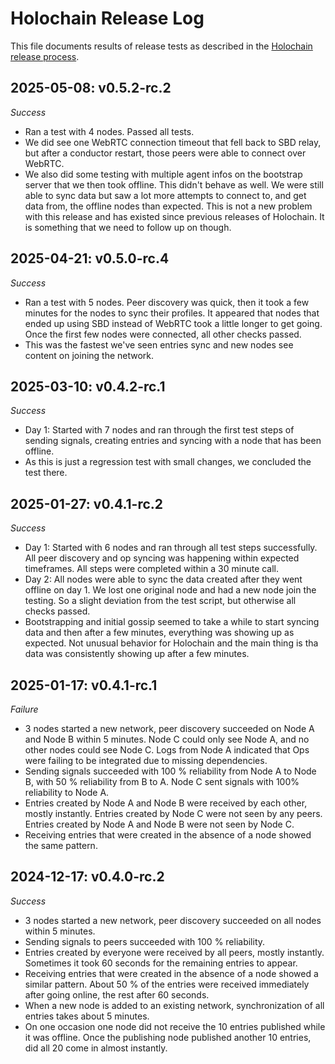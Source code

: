 # Holochain Release Log

This file documents results of release tests as described in the [Holochain release process](RELEASE.md).

## 2025-05-08: v0.5.2-rc.2

*Success*
- Ran a test with 4 nodes. Passed all tests.
- We did see one WebRTC connection timeout that fell back to SBD relay, but after a conductor restart, those peers
  were able to connect over WebRTC.
- We also did some testing with multiple agent infos on the bootstrap server that we then took offline. This didn't 
  behave as well. We were still able to sync data but saw a lot more attempts to connect to, and get data from, the 
  offline nodes than expected. This is not a new problem with this release and has existed since previous releases of 
  Holochain. It is something that we need to follow up on though.

## 2025-04-21: v0.5.0-rc.4

*Success*
- Ran a test with 5 nodes. Peer discovery was quick, then it took a few minutes for the nodes to sync their profiles.
  It appeared that nodes that ended up using SBD instead of WebRTC took a little longer to get going. Once the first
  few nodes were connected, all other checks passed.
- This was the fastest we've seen entries sync and new nodes see content on joining the network.

## 2025-03-10: v0.4.2-rc.1

*Success*
- Day 1: Started with 7 nodes and ran through the first test steps of sending signals, creating entries and syncing 
  with a node that has been offline.
- As this is just a regression test with small changes, we concluded the test there.

## 2025-01-27: v0.4.1-rc.2

*Success*
- Day 1: Started with 6 nodes and ran through all test steps successfully. All peer discovery and op syncing was 
  happening within expected timeframes. All steps were completed within a 30 minute call.
- Day 2: All nodes were able to sync the data created after they went offline on day 1. We lost one original node and 
  had a new node join the testing. So a slight deviation from the test script, but otherwise all checks passed.
- Bootstrapping and initial gossip seemed to take a while to start syncing data and then after a few minutes, 
  everything was showing up as expected. Not unusual behavior for Holochain and the main thing is tha data was
  consistently showing up after a few minutes.

## 2025-01-17: v0.4.1-rc.1

*Failure*
- 3 nodes started a new network, peer discovery succeeded on Node A and Node B within 5 minutes. Node C could only see Node A, and no other nodes could see Node C. Logs from Node A indicated that Ops were failing to be integrated due to missing dependencies.
- Sending signals succeeded with 100 % reliability from Node A to Node B, with 50 % reliability from B to A. Node C sent signals with 100% reliability to Node A.
- Entries created by Node A and Node B were received by each other, mostly instantly. Entries created by Node C were not seen by any peers. Entries created by Node A and Node B were not seen by Node C.
- Receiving entries that were created in the absence of a node showed the same pattern.

## 2024-12-17: v0.4.0-rc.2

*Success*
- 3 nodes started a new network, peer discovery succeeded on all nodes within 5 minutes.
- Sending signals to peers succeeded with 100 % reliability.
- Entries created by everyone were received by all peers, mostly instantly. Sometimes it took 60 seconds for the remaining entries to appear.
- Receiving entries that were created in the absence of a node showed a similar pattern. About 50 % of the entries were received immediately after going online, the rest after 60 seconds.
- When a new node is added to an existing network, synchronization of all entries takes about 5 minutes.
- On one occasion one node did not receive the 10 entries published while it was offline. Once the publishing node published another 10 entries, did all 20 come in almost instantly.
